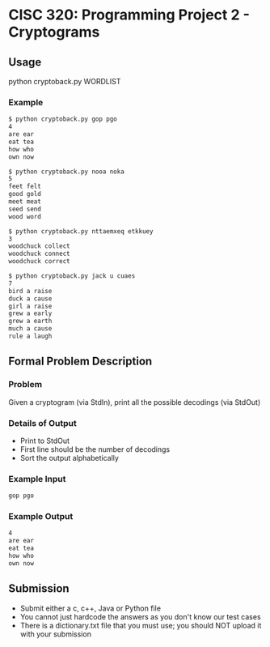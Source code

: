 # CISC 320: Programming Project 2 - Cryptograms

## Usage

python cryptoback.py WORDLIST

### Example

```bash
$ python cryptoback.py gop pgo
4
are ear
eat tea
how who
own now
```

```bash
$ python cryptoback.py nooa noka
5
feet felt
good gold
meet meat
seed send
wood word
```

```bash
$ python cryptoback.py nttaemxeq etkkuey
3
woodchuck collect
woodchuck connect
woodchuck correct
```

```bash
$ python cryptoback.py jack u cuaes
7
bird a raise
duck a cause
girl a raise
grew a early
grew a earth
much a cause
rule a laugh
```

## Formal Problem Description

### Problem

Given a cryptogram (via StdIn), print all the possible decodings (via StdOut)

### Details of Output

- Print to StdOut
- First line should be the number of decodings
- Sort the output alphabetically

### Example Input

```bash
gop pgo
```

### Example Output

```bash
4
are ear
eat tea
how who
own now
```

## Submission

- Submit either a c, c++, Java or Python file
- You cannot just hardcode the answers as you don't know our test cases
- There is a dictionary.txt file that you must use; you should NOT upload it with your submission
